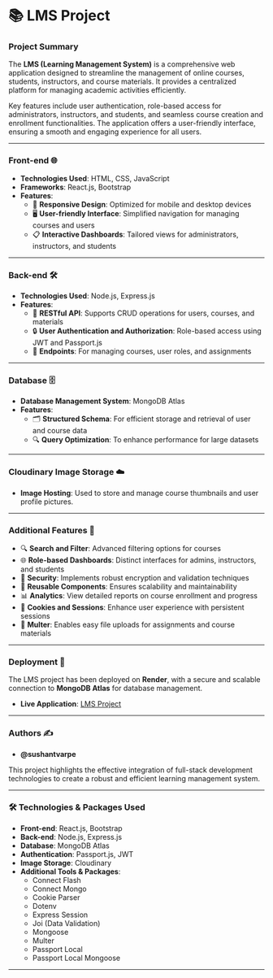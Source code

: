 # 📚 LMS Project

### Project Summary
The **LMS (Learning Management System)** is a comprehensive web application designed to streamline the management of online courses, students, instructors, and course materials. It provides a centralized platform for managing academic activities efficiently. 

Key features include user authentication, role-based access for administrators, instructors, and students, and seamless course creation and enrollment functionalities. The application offers a user-friendly interface, ensuring a smooth and engaging experience for all users.

---

### Front-end 🌐
- **Technologies Used**: HTML, CSS, JavaScript
- **Frameworks**: React.js, Bootstrap
- **Features**:
  - 📱 **Responsive Design**: Optimized for mobile and desktop devices
  - 🖥️ **User-friendly Interface**: Simplified navigation for managing courses and users
  - 📋 **Interactive Dashboards**: Tailored views for administrators, instructors, and students

---

### Back-end 🛠️
- **Technologies Used**: Node.js, Express.js
- **Features**:
  - 🧩 **RESTful API**: Supports CRUD operations for users, courses, and materials
  - 🔒 **User Authentication and Authorization**: Role-based access using JWT and Passport.js
  - 📄 **Endpoints**: For managing courses, user roles, and assignments

---

### Database 🗄️
- **Database Management System**: MongoDB Atlas
- **Features**:
  - 🗂️ **Structured Schema**: For efficient storage and retrieval of user and course data
  - 🔍 **Query Optimization**: To enhance performance for large datasets

---

### Cloudinary Image Storage ☁️
- **Image Hosting**: Used to store and manage course thumbnails and user profile pictures.

---

### Additional Features 🌟
- 🔍 **Search and Filter**: Advanced filtering options for courses
- 🌐 **Role-based Dashboards**: Distinct interfaces for admins, instructors, and students
- 🔐 **Security**: Implements robust encryption and validation techniques
- 🎨 **Reusable Components**: Ensures scalability and maintainability
- 📊 **Analytics**: View detailed reports on course enrollment and progress
- 🍪 **Cookies and Sessions**: Enhance user experience with persistent sessions
- 📜 **Multer**: Enables easy file uploads for assignments and course materials

---

### Deployment 🚀
The LMS project has been deployed on **Render**, with a secure and scalable connection to **MongoDB Atlas** for database management.

- **Live Application**: [LMS Project](https://example-lms.onrender.com)

---

### Authors ✍️
- **@sushantvarpe**

This project highlights the effective integration of full-stack development technologies to create a robust and efficient learning management system.

---

### 🛠️ Technologies & Packages Used
- **Front-end**: React.js, Bootstrap
- **Back-end**: Node.js, Express.js
- **Database**: MongoDB Atlas
- **Authentication**: Passport.js, JWT
- **Image Storage**: Cloudinary
- **Additional Tools & Packages**:
  - Connect Flash
  - Connect Mongo
  - Cookie Parser
  - Dotenv
  - Express Session
  - Joi (Data Validation)
  - Mongoose
  - Multer
  - Passport Local
  - Passport Local Mongoose

---
